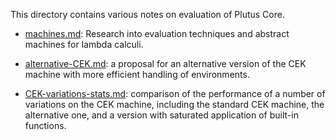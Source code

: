 This directory contains various notes on evaluation of Plutus Core.

* [machines.md](./machines.md): Research into evaluation techniques and abstract machines for lambda calculi.

* [alternative-CEK.md](./alternative-CEK.md): a proposal for an alternative version of the CEK machine with more efficient handling of environments.

* [CEK-variations-stats.md](./CEK-variations-stats.md): comparison of the performance of a number of variations on the CEK machine, including the standard CEK machine, the alternative one, and a version with saturated application of built-in functions.